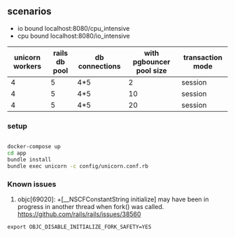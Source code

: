 

## scenarios

- io bound localhost:8080/cpu_intensive
- cpu bound localhost:8080/io_intensive

| unicorn workers | rails db pool | db connections | with pgbouncer pool size | transaction mode
| --- | --- | --- | --- | --- |
| 4 | 5 | 4*5 | 2 | session |
| 4 | 5 | 4*5 | 10 | session |
| 4 | 5 | 4*5 | 20 | session |



### setup
```bash

docker-compose up
cd app
bundle install
bundle exec unicorn -c config/unicorn.conf.rb
```


### Known issues

1. objc[69020]: +[__NSCFConstantString initialize] may have been in progress in another thread when fork() was called.
https://github.com/rails/rails/issues/38560

`export OBJC_DISABLE_INITIALIZE_FORK_SAFETY=YES`